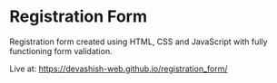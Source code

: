 # Registration Form

Registration form created using HTML, CSS and JavaScript with fully functioning form validation. 

Live at:
https://devashish-web.github.io/registration_form/
